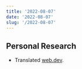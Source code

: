 ```yaml
---
title: '2022-08-07'
date: '2022-08-07'
slug: '/2022-08-07'
---
```


## Personal Research

- Translated [web.dev](https://web.dev).
